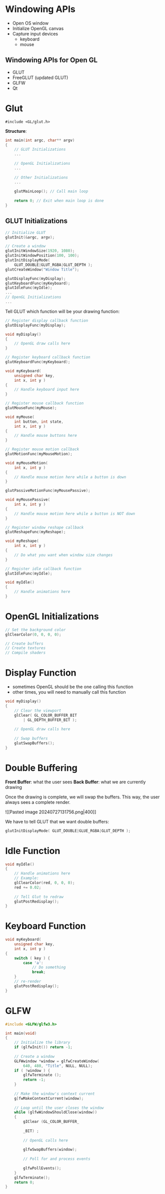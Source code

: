 # Windowing APIs
- Open OS window
- Initialize OpenGL canvas
- Capture input devices
	- keyboard
	- mouse

## Windowing APIs for Open GL
- GLUT
- FreeGLUT (updated GLUT)
- GLFW
- Qt

# Glut

```
#include <GL/glut.h>
```

**Structure**:
```cpp
int main(int argc, char** argv)
{
	// GLUT Initializations
	...
	
	// OpenGL Initializations
	...
	
	// Other Initializations
	...
	
	glutMainLoop(); // Call main loop
	
	return 0; // Exit when main loop is done
}
```

## GLUT Initializations

```cpp
// Initialize GLUT
glutInit(&argc, argv);

// Create a window
glutInitWindowSize(1920, 1080);
glutInitWindowPosition(100, 100);
glutInitDisplayMode(
	GLUT_DOUBLE|GLUT_RGBA|GLUT_DEPTH );
glutCreateWindow("Window Title");

glutDisplayFunc(myDisplay);
glutKeyboardFunc(myKeyboard);
glutIdleFunc(myIdle);
...
// OpenGL Initializations
...
```

Tell GLUT which function will be your drawing function:
```cpp
// Register display callback function
glutDisplayFunc(myDisplay);

void myDisplay()
{
	// OpenGL draw calls here
}
```

```cpp
// Register keyboard callback function
glutKeyboardFunc(myKeyboard);

void myKeyboard(
	unsigned char key,
	int x, int y )
{
	// Handle keyboard input here
}
```

```cpp
// Register mouse callback function
glutMouseFunc(myMouse);

void myMouse(
	int button, int state,
	int x, int y )
{
	// Handle mouse buttons here
}	
```

```cpp
// Register mouse motion callback
glutMotionFunc(myMouseMotion);

void myMouseMotion(
	int x, int y )
{
	// Handle mouse motion here while a button is down
}
```

```cpp
glutPassiveMotionFunc(myMousePassive);

void myMousePassive(
	int x, int y )
{
	// Handle mouse motion here while a button is NOT down
}
```

```cpp
// Register window reshape callback
glutReshapeFunc(myReshape);

void myReshape(
	int x, int y )
{
	// Do what you want when window size changes
}
```

```cpp
// Register idle callback function
glutIdleFunc(myIdle);

void myIdle()
{
	// Handle animations here
}
```

# OpenGL Initializations

```cpp
// Set the background color
glClearColor(0, 0, 0, 0);

// Create buffers
// Create textures
// Compile shaders
```

# Display Function
- sometimes OpenGL should be the one calling this function
- other times, you will need to manually call this function
```cpp
void myDisplay()
{
	// Clear the viewport
	glClear( GL_COLOR_BUFFER_BIT 
		| GL_DEPTH_BUFFER_BIT );
	
	// OpenGL draw calls here
	
	// Swap buffers
	glutSwapBuffers();
}
```

# Double Buffering

**Front Buffer**: what the user sees
**Back Buffer**: what we are currently drawing

Once the drawing is complete, we will swap the buffers. This way, the user always sees a complete render.

![[Pasted image 20240727131756.png|400]]

We have to tell GLUT that we want double buffers:
```cpp
glutInitDisplayMode( GLUT_DOUBLE|GLUE_RGBA|GLUT_DEPTH );
```

# Idle Function

```cpp
void myIdle()
{
	// Handle animations here
	// Example:
	glClearColor(red, 0, 0, 0);
	red += 0.02;
	
	// Tell Glut to redraw
	glutPostRedisplay();
}
```

# Keyboard Function

```cpp
void myKeyboard(
	unsigned char key,
	int x, int y )
{
	switch ( key ) {
		case 'a':
			// Do something
			break;
	}
	// re-render
	glutPostRedisplay();
}
```

# GLFW

```cpp
#include <GLFW/glfw3.h>

int main(void)
{
	// Initialize the library
	if (glfwInit()) return -1;
	
	// Create a window
	GLFWwindow *window = glfwCreateWindow(
		640, 480, "Title", NULL, NULL);
	if ( !window ) {
		glfwTerminate ();
		return -1;
	}
	
	// Make the window's context current
	g]fwMakeContextCurrent(window);
	
	// Loop until the user closes the window
	while (glfwWindowShouldClose(window))
	{	
		gIClear (GL_COLOR_BUFFER_
		
		_BIT) ;
		
		// OpenGL calls here
		
		glfwSwapBuffers(window);
		
		// Poll for and process events
		
		glfwPollEvents();
	}	
	glfwTerminate();
	return 0;
}
```